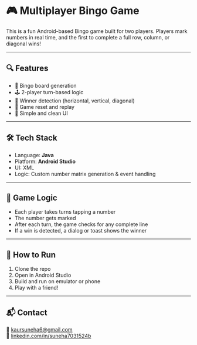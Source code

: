 # 🎮 Multiplayer Bingo Game

This is a fun Android-based Bingo game built for two players. Players mark numbers in real time, and the first to complete a full row, column, or diagonal wins!

---

## 🔍 Features

- 🔢 Bingo board generation  
- 🕹️ 2-player turn-based logic  
- 🎯 Winner detection (horizontal, vertical, diagonal)  
- 🔄 Game reset and replay  
- 📱 Simple and clean UI

---

## 🛠️ Tech Stack

- Language: **Java**
- Platform: **Android Studio**
- UI: XML
- Logic: Custom number matrix generation & event handling

---

## 🧩 Game Logic

- Each player takes turns tapping a number  
- The number gets marked  
- After each turn, the game checks for any complete line  
- If a win is detected, a dialog or toast shows the winner

---

## 🚀 How to Run

1. Clone the repo  
2. Open in Android Studio  
3. Build and run on emulator or phone  
4. Play with a friend!

---

## 📬 Contact

📧 [kaursuneha6@gmail.com](mailto:kaursuneha6@gmail.com)  
🔗 [linkedin.com/in/suneha7031524b](https://www.linkedin.com/in/suneha7031524b)
